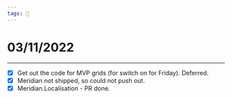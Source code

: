```yaml
---
tags: 📆
---
```


# 03/11/2022
---

- [x] Get out the code for MVP grids (for switch on for Friday). Deferred.
- [x] Meridian not shipped, so could not push out.
- [x] Meridian.Localisation - PR done.
